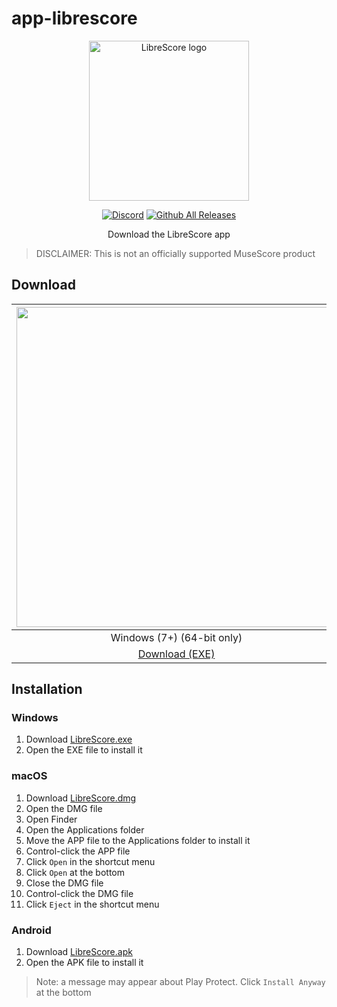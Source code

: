 # app-librescore

<div align="center">

<img src="../../../dl-musescore/raw/master/images/logo.png" width="256" alt="LibreScore logo">

[![Discord](https://img.shields.io/discord/774491656643674122?color=5865F2&label=&labelColor=555555&logo=discord&logoColor=FFFFFF)](https://discord.gg/DKu7cUZ4XQ) [![Github All Releases](https://img.shields.io/github/downloads/LibreScore/app-librescore/total.svg?label=Downloads)](https://github.com/LibreScore/app-librescore/releases/latest)

Download the LibreScore app

</div>

> DISCLAIMER: This is not an officially supported MuseScore product

## Download

| <img src="https://upload.wikimedia.org/wikipedia/commons/e/e2/Windows_logo_and_wordmark_-_2021.svg" width="512"> | <img src="https://upload.wikimedia.org/wikipedia/commons/2/21/MacOS_wordmark_%282017%29.svg" width="512"> | <img src="https://upload.wikimedia.org/wikipedia/commons/3/31/Android_robot_head.svg" width="512"> |
| :---: | :---: | :---: |
| Windows (7+) (64-bit only) | macOS (10.11+) (Rosetta 2) | Android (5.0+) |
| [Download (EXE)](https://github.com/LibreScore/app-librescore/releases/latest/download/LibreScore.exe) | [Download (DMG)](https://github.com/LibreScore/app-librescore/releases/latest/download/LibreScore.dmg) | [Download (APK)](https://github.com/LibreScore/app-librescore/releases/latest/download/LibreScore.apk) |

## Installation

### Windows
1. Download [LibreScore.exe](https://github.com/LibreScore/app-librescore/releases/latest/download/LibreScore.exe)
2. Open the EXE file to install it

### macOS
1. Download [LibreScore.dmg](https://github.com/LibreScore/app-librescore/releases/latest/download/LibreScore.dmg)
2. Open the DMG file
3. Open Finder
4. Open the Applications folder
5. Move the APP file to the Applications folder to install it
6. Control-click the APP file
7. Click `Open` in the shortcut menu
8. Click `Open` at the bottom
9. Close the DMG file
10. Control-click the DMG file
11. Click `Eject` in the shortcut menu

### Android
1. Download [LibreScore.apk](https://github.com/LibreScore/app-librescore/releases/latest/download/LibreScore.apk)
2. Open the APK file to install it
> Note: a message may appear about Play Protect. Click `Install Anyway` at the bottom
